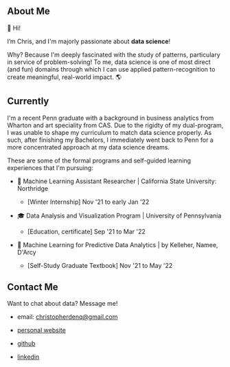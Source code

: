 ## About Me

👋 Hi! 

I’m Chris, and I'm majorly passionate about **data science**!

Why? Because I'm deeply fascinated with the study of patterns, particulary in service of problem-solving! To me, data science is one of most direct (and fun) domains through which I can use applied pattern-recognition to create meaningful, real-world impact. 🌎

## Currently

I'm a recent Penn graduate with a background in business analytics from Wharton and art speciality from CAS. Due to the rigidty of my dual-program, I was unable to shape my curriculum to match data science properly. As such, after finishing my Bachelors, I immediately went back to Penn for a more concentrated approach at my data science dreams.

These are some of the formal programs and self-guided learning experiences that I'm pursuing:

- 🧪 Machine Learning Assistant Researcher | California State University: Northridge
    - [Winter Internship] Nov '21 to early Jan '22

- 🎓 Data Analysis and Visualization Program | University of Pennsylvania
    - [Education, certificate] Sep '21 to Mar '22

- 🌱 Machine Learning for Predictive Data Analytics | by Kelleher, Namee, D'Arcy
    - [Self-Study Graduate Textbook] Nov '21 to May '22

## Contact Me

Want to chat about data? Message me!

   - email: christopherdenq@gmail.com

   - [personal website](https://cdenq.github.io/)

   - [github](https://github.com/cdenq)
   
   - [linkedin](https://www.linkedin.com/in/christopherdenq/)
